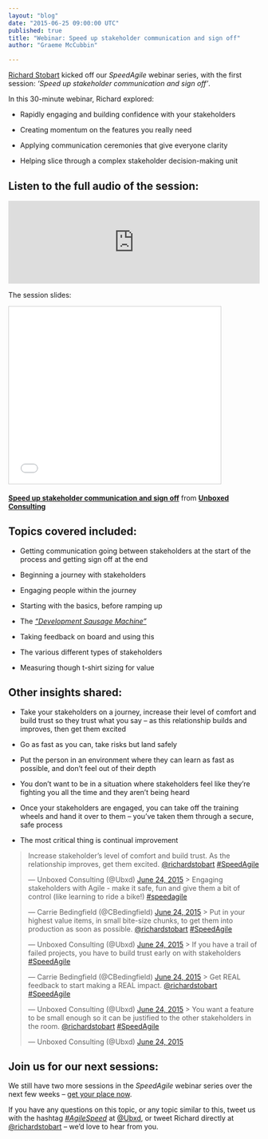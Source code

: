 ```yaml
---
layout: "blog"
date: "2015-06-25 09:00:00 UTC"
published: true
title: "Webinar: Speed up stakeholder communication and sign off"
author: "Graeme McCubbin"

---
```


[Richard Stobart](https://www.unboxedconsulting.com/people/richard-stobart) kicked off our _SpeedAgile_ webinar series, with the first session: _‘Speed up stakeholder communication and sign off’_.

In this 30-minute webinar, Richard explored:  


* Rapidly engaging and building confidence with your stakeholders  
* Creating momentum on the features you really need  
* Applying communication ceremonies that give everyone clarity  
* Helping slice through a complex stakeholder decision-making unit

## Listen to the full audio of the session:
<iframe width="100%" height="166" scrolling="no" frameborder="no" src="https://w.soundcloud.com/player/?url=https%3A//api.soundcloud.com/tracks/211792639&amp;color=ff5500&amp;auto_play=false&amp;hide_related=false&amp;show_comments=true&amp;show_user=true&amp;show_reposts=false"></iframe>  


The session slides:  

<iframe src="//www.slideshare.net/slideshow/embed_code/key/uwGzMUPmwOOdCD" width="425" height="355" frameborder="0" marginwidth="0" marginheight="0" scrolling="no" style="border:1px solid #CCC; border-width:1px; margin-bottom:5px; max-width: 100%;" allowfullscreen> </iframe>

   **[Speed up stakeholder communication and sign off](//www.slideshare.net/UBXD/speed-up-stakeholders "Speed up stakeholder communication and sign off")** from **[Unboxed Consulting](//www.slideshare.net/UBXD)** 
  

## Topics covered included:


* Getting communication going between stakeholders at the start of the process and getting sign off at the end  
* Beginning a journey with stakeholders  
* Engaging people within the journey  
* Starting with the basics, before ramping up  
* The [_“Development Sausage Machine”_](https://www.unboxedconsulting.com/blog/the-sausage-machine)  
* Taking feedback on board and using this  
* The various different types of stakeholders  
* Measuring though t-shirt sizing for value  
  

## Other insights shared:


* Take your stakeholders on a journey, increase their level of comfort and build trust so they trust what you say – as this relationship builds and improves, then get them excited  
* Go as fast as you can, take risks but land safely  
* Put the person in an environment where they can learn as fast as possible, and don’t feel out of their depth  
* You don’t want to be in a situation where stakeholders feel like they’re fighting you all the time and they aren’t being heard  
* Once your stakeholders are engaged, you can take off the training wheels and hand it over to them – you’ve taken them through a secure, safe process  
* The most critical thing is continual improvement  
  
> Increase stakeholder’s level of comfort and build trust. As the relationship improves, get them excited. [@richardstobart](https://twitter.com/richardstobart) [#SpeedAgile](https://twitter.com/hashtag/SpeedAgile?src=hash)
> 
> — Unboxed Consulting (@Ubxd) [June 24, 2015](https://twitter.com/Ubxd/status/613724472122720256) <script async src="//platform.twitter.com/widgets.js" charset="utf-8"></script>> Engaging stakeholders with Agile - make it safe, fun and give them a bit of control (like learning to ride a bike!) [#speedagile](https://twitter.com/hashtag/speedagile?src=hash)
> 
> — Carrie Bedingfield (@CBedingfield) [June 24, 2015](https://twitter.com/CBedingfield/status/613724991658553344) <script async src="//platform.twitter.com/widgets.js" charset="utf-8"></script>> Put in your highest value items, in small bite-size chunks, to get them into production as soon as possible. [@richardstobart](https://twitter.com/richardstobart) [#SpeedAgile](https://twitter.com/hashtag/SpeedAgile?src=hash)
> 
> — Unboxed Consulting (@Ubxd) [June 24, 2015](https://twitter.com/Ubxd/status/613725889440968704) <script async src="//platform.twitter.com/widgets.js" charset="utf-8"></script>> If you have a trail of failed projects, you have to build trust early on with stakeholders [#SpeedAgile](https://twitter.com/hashtag/SpeedAgile?src=hash)
> 
> — Carrie Bedingfield (@CBedingfield) [June 24, 2015](https://twitter.com/CBedingfield/status/613724855498895362) <script async src="//platform.twitter.com/widgets.js" charset="utf-8"></script>> Get REAL feedback to start making a REAL impact. [@richardstobart](https://twitter.com/richardstobart) [#SpeedAgile](https://twitter.com/hashtag/SpeedAgile?src=hash)
> 
> — Unboxed Consulting (@Ubxd) [June 24, 2015](https://twitter.com/Ubxd/status/613726678003675136) <script async src="//platform.twitter.com/widgets.js" charset="utf-8"></script>> You want a feature to be small enough so it can be justified to the other stakeholders in the room. [@richardstobart](https://twitter.com/richardstobart) [#SpeedAgile](https://twitter.com/hashtag/SpeedAgile?src=hash)
> 
> — Unboxed Consulting (@Ubxd) [June 24, 2015](https://twitter.com/Ubxd/status/613730146105827329) <script async src="//platform.twitter.com/widgets.js" charset="utf-8"></script>  

## Join us for our next sessions:
 We still have two more sessions in the _SpeedAgile_ webinar series over the next few weeks – [get your place now](https://www.unboxedconsulting.com/news/the-speed-agile-webinar-series).  


If you have any questions on this topic, or any topic similar to this, tweet us with the hashtag [_#AgileSpeed_](https://twitter.com/hashtag/speedagile?src=hash&vertical=default&f=tweets) at [@Ubxd](https://twitter.com/ubxd), or tweet Richard directly at [@richardstobart](https://twitter.com/richardstobart) – we’d love to hear from you.

